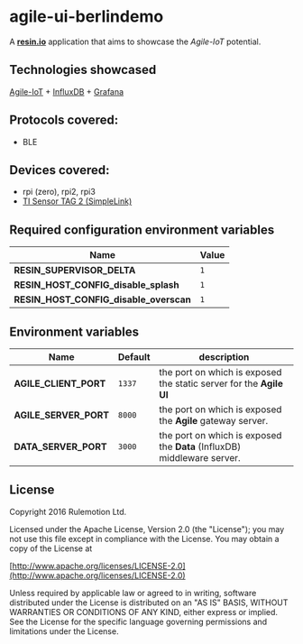 # agile-ui-berlindemo
A **[resin.io](https://resin.io)** application that aims to showcase the *Agile-IoT* potential.

## Technologies showcased
[Agile-IoT](http://www.agile-project-iot.eu/) + [InfluxDB](https://influxdata.com/) + [Grafana](http://grafana.org/)

## Protocols covered:
* BLE

## Devices covered:
* rpi (zero), rpi2, rpi3
* [TI Sensor TAG 2 (SimpleLink)](http://www.ti.com/tool/cc2650stk)

## Required configuration environment variables
Name | Value
------------ | -------------
**RESIN_SUPERVISOR_DELTA** | `1`
**RESIN_HOST_CONFIG_disable_splash** | `1`
**RESIN_HOST_CONFIG_disable_overscan** | `1`

## Environment variables
Name | Default | description
------------ | ------------- | -------------
**AGILE_CLIENT_PORT** | `1337` | the port on which is exposed the static server for the **Agile UI**
**AGILE_SERVER_PORT** | `8000` | the port on which is exposed the **Agile** gateway server.
**DATA_SERVER_PORT** | `3000` | the port on which is exposed the **Data** (InfluxDB) middleware server.

## License

Copyright 2016 Rulemotion Ltd.

Licensed under the Apache License, Version 2.0 (the "License");
you may not use this file except in compliance with the License.
You may obtain a copy of the License at

[http://www.apache.org/licenses/LICENSE-2.0](http://www.apache.org/licenses/LICENSE-2.0)

Unless required by applicable law or agreed to in writing, software
distributed under the License is distributed on an "AS IS" BASIS,
WITHOUT WARRANTIES OR CONDITIONS OF ANY KIND, either express or implied.
See the License for the specific language governing permissions and
limitations under the License.
